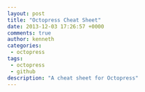 ```yaml
---
layout: post
title: "Octopress Cheat Sheet"
date: 2013-12-03 17:26:57 +0000
comments: true
author: kenneth
categories:
 - octopress 
tags: 
 - octopress
 - github
description: "A cheat sheet for Octopress"
---
```



